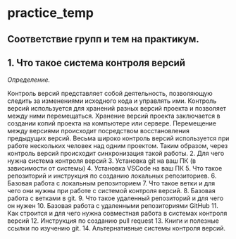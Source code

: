 # practice_temp

## Соответствие групп и тем на практикум.

## 1. Что такое система контроля версий

*Определение.* 

Контроль версий представляет собой деятельность, позволяющую следить за изменениями исходного кода и управлять ими.
Контроль версий используется для хранений разных версий проекта и позволяет между ними перемещаться. Хранение версий проекта заключается в создании копий проекта на компьютере или сервере. Перемещение между версиями происходит посредством восстановления предыдущих версий. Весьма широко контроль версий используется при работе нескольких человек над одним проектом. Таким образом, через контроль версий происходит синхронизация такой работы.
2. Для чего нужна система контроля версий
3. Установка git на ваш ПК (в зависимости от системы)
4. Установка VSCode на ваш ПК
5. Что такое репозиторий и инструкция по созданию локальных репозиториев.
6. Базовая работа с локальным репозиторием
7. Что такое ветки и для чего они нужны при работе с системой контроля версий.
8. Базовая работа с ветками в git.
9. Что такое удаленный репозиторий и для чего он нужен
10. Базовая работа с удаленными репозиториями GitHub
11. Как строится и для чего нужна совместная работа в системах контроля версий
12. Инструкция по созданию pull request
13. Книги и полезные ссылки по изучению git.
14. Альтернативные системы контроля версий.
